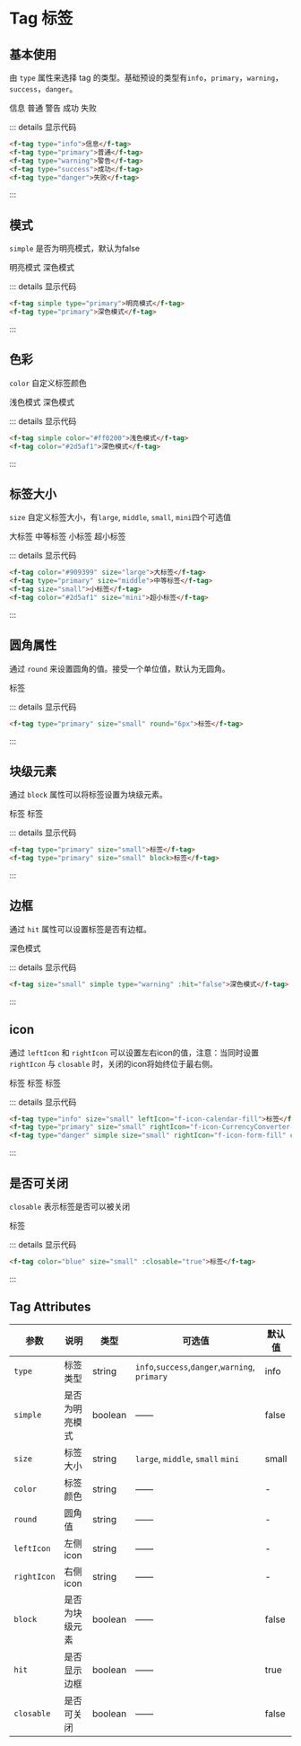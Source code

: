 # Tag 标签

## 基本使用

由 `type` 属性来选择 tag 的类型。基础预设的类型有`info`，`primary`，`warning`，`success`，`danger`。

<f-tag type="info">信息</f-tag>
<f-tag type="primary">普通</f-tag>
<f-tag type="warning">警告</f-tag>
<f-tag type="success">成功</f-tag>
<f-tag type="danger">失败</f-tag>

::: details 显示代码

```html
<f-tag type="info">信息</f-tag>
<f-tag type="primary">普通</f-tag>
<f-tag type="warning">警告</f-tag>
<f-tag type="success">成功</f-tag>
<f-tag type="danger">失败</f-tag>
```

:::

## 模式

`simple` 是否为明亮模式，默认为false

<f-tag simple type="primary">明亮模式</f-tag>
<f-tag type="primary">深色模式</f-tag>

::: details 显示代码

```html
<f-tag simple type="primary">明亮模式</f-tag>
<f-tag type="primary">深色模式</f-tag>
```

:::



## 色彩

`color` 自定义标签颜色

<f-tag simple color="#ff0200">浅色模式</f-tag>
<f-tag color="#2d5af1">深色模式</f-tag>

::: details 显示代码

```html
<f-tag simple color="#ff0200">浅色模式</f-tag>
<f-tag color="#2d5af1">深色模式</f-tag>
```

:::

## 标签大小

`size` 自定义标签大小，有`large`, `middle`, `small`, `mini`四个可选值

<f-tag color="#909399" size="large">大标签</f-tag>
<f-tag type="primary" size="middle">中等标签</f-tag>
<f-tag size="small">小标签</f-tag>
<f-tag color="#2d5af1" size="mini">超小标签</f-tag>

::: details 显示代码

```html
<f-tag color="#909399" size="large">大标签</f-tag>
<f-tag type="primary" size="middle">中等标签</f-tag>
<f-tag size="small">小标签</f-tag>
<f-tag color="#2d5af1" size="mini">超小标签</f-tag>
```

:::


## 圆角属性

通过 `round` 来设置圆角的值。接受一个单位值，默认为无圆角。

<f-tag type="primary" size="small" round="6px">标签</f-tag>

::: details 显示代码

```html
<f-tag type="primary" size="small" round="6px">标签</f-tag>
```

:::


## 块级元素

通过 `block` 属性可以将标签设置为块级元素。

<f-tag type="primary" size="small">标签</f-tag>
<f-tag type="primary" size="small" block>标签</f-tag>

::: details 显示代码

```html
<f-tag type="primary" size="small">标签</f-tag>
<f-tag type="primary" size="small" block>标签</f-tag>
```

:::

## 边框

通过 `hit` 属性可以设置标签是否有边框。

<f-tag size="small" type="warning" :hit="false">深色模式</f-tag>

::: details 显示代码

```html
<f-tag size="small" simple type="warning" :hit="false">深色模式</f-tag>
```

:::



## icon

通过 `leftIcon` 和 `rightIcon` 可以设置左右icon的值，注意：当同时设置 `rightIcon` 与 `closable` 时，关闭的icon将始终位于最右侧。

<f-tag type="info" size="small" leftIcon="f-icon-Daytimemode">标签</f-tag>
<f-tag type="primary" size="small" rightIcon="f-icon-email">标签</f-tag>
<f-tag type="danger" simple size="small" rightIcon="f-icon-form-fill" closable>标签</f-tag>


::: details 显示代码

```html
<f-tag type="info" size="small" leftIcon="f-icon-calendar-fill">标签</f-tag>
<f-tag type="primary" size="small" rightIcon="f-icon-CurrencyConverter-fill">标签</f-tag>
<f-tag type="danger" simple size="small" rightIcon="f-icon-form-fill" closable>标签</f-tag>
```

:::


## 是否可关闭

`closable` 表示标签是否可以被关闭

<f-tag color="blue" size="small" :closable="true">标签</f-tag>

::: details 显示代码

```html
<f-tag color="blue" size="small" :closable="true">标签</f-tag>
```

:::




## Tag Attributes

| 参数       | 说明              | 类型      | 可选值    | 默认值  |
| ---------- | --------------- | ------- | -------- | ------- |
| `type`    | 标签类型       | string  | `info`,`success`,`danger`,`warning`, `primary`  | info   |
| `simple`    | 是否为明亮模式       | boolean  | ——     | false   |
| `size`     | 标签大小      | string  | `large`, `middle`, `small` `mini` | small  |
| `color`    | 标签颜色      | string  | ——     | - |
| `round` | 圆角值     | string | ——                                | -   |
| `leftIcon` | 左侧icon     | string | ——       | -   |
| `rightIcon` | 右侧icon    | string | ——           | -   |
| `block` | 是否为块级元素     | boolean | ——        | false   |
| `hit` | 是否显示边框       | boolean | ——         | true   |
| `closable` | 是否可关闭         | boolean | ——       | false   |


<style scoped>
.f-tag {
  margin: 5px;
}
</style>
